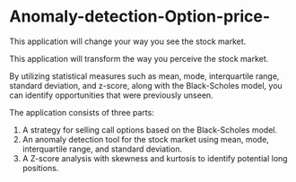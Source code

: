 # Anomaly-detection-Option-price-
This application will change your way you see the stock market.

This application will transform the way you perceive the stock market. 

By utilizing statistical measures such as mean, mode, interquartile range, standard deviation, and z-score, along with the Black-Scholes model, you can identify opportunities that were previously unseen.

The application consists of three parts:

1. A strategy for selling call options based on the Black-Scholes model.
2. An anomaly detection tool for the stock market using mean, mode, interquartile range, and standard deviation.
3. A Z-score analysis with skewness and kurtosis to identify potential long positions.
